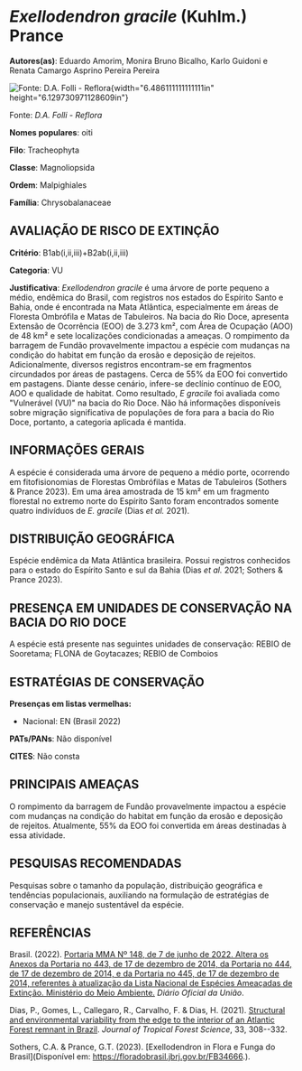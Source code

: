 # *Exellodendron gracile* (Kuhlm.) Prance

**Autores(as)**: Eduardo Amorim, Monira Bruno Bicalho, Karlo Guidoni e Renata Camargo Asprino Pereira Pereira

![Fonte: D.A. Folli - Reflora](media/rId20.png){width="6.486111111111111in" height="6.129730971128609in"}

Fonte: *D.A. Folli - Reflora*

**Nomes populares**: oiti

**Filo**: Tracheophyta

**Classe**: Magnoliopsida

**Ordem**: Malpighiales

**Família**: Chrysobalanaceae

## AVALIAÇÃO DE RISCO DE EXTINÇÃO

**Critério**: B1ab(i,ii,iii)+B2ab(i,ii,iii)

**Categoria**: VU

**Justificativa**: *Exellodendron gracile* é uma árvore de porte pequeno a médio, endêmica do Brasil, com registros nos estados do Espírito Santo e Bahia, onde é encontrada na Mata Atlântica, especialmente em áreas de Floresta Ombrófila e Matas de Tabuleiros. Na bacia do Rio Doce, apresenta Extensão de Ocorrência (EOO) de 3.273 km², com Área de Ocupação (AOO) de 48 km² e sete localizações condicionadas a ameaças. O rompimento da barragem de Fundão provavelmente impactou a espécie com mudanças na condição do habitat em função da erosão e deposição de rejeitos. Adicionalmente, diversos registros encontram-se em fragmentos circundados por áreas de pastagens. Cerca de 55% da EOO foi convertido em pastagens. Diante desse cenário, infere-se declínio contínuo de EOO, AOO e qualidade de habitat. Como resultado, *E gracile* foi avaliada como "Vulnerável (VU)" na bacia do Rio Doce. Não há informações disponíveis sobre migração significativa de
populações de fora para a bacia do Rio Doce, portanto, a categoria aplicada é mantida.

## INFORMAÇÕES GERAIS

A espécie é considerada uma árvore de pequeno a médio porte, ocorrendo em fitofisionomias de Florestas Ombrófilas e Matas de Tabuleiros (Sothers & Prance 2023). Em uma área amostrada de 15 km² em um fragmento florestal no extremo norte do Espírito Santo foram encontrados somente quatro indivíduos de *E. gracile* (Dias *et al.* 2021).

## DISTRIBUIÇÃO GEOGRÁFICA

Espécie endêmica da Mata Atlântica brasileira. Possui registros conhecidos para o estado do Espírito Santo e sul da Bahia (Dias *et al.* 2021; Sothers & Prance 2023).

## PRESENÇA EM UNIDADES DE CONSERVAÇÃO NA BACIA DO RIO DOCE

A espécie está presente nas seguintes unidades de conservação: REBIO de Sooretama; FLONA de Goytacazes; REBIO de Comboios

## ESTRATÉGIAS DE CONSERVAÇÃO

**Presenças em listas vermelhas:**

-   Nacional: EN (Brasil 2022)

**PATs/PANs**: Não disponível

**CITES**: Não consta

## PRINCIPAIS AMEAÇAS

O rompimento da barragem de Fundão provavelmente impactou a espécie com mudanças na condição do habitat em função da erosão e deposição de rejeitos. Atualmente, 55% da EOO foi convertida em áreas destinadas à essa atividade.

## PESQUISAS RECOMENDADAS

Pesquisas sobre o tamanho da população, distribuição geográfica e tendências populacionais, auxiliando na formulação de estratégias de conservação e manejo sustentável da espécie.

## REFERÊNCIAS

Brasil. (2022). [Portaria MMA Nº 148, de 7 de junho de 2022. Altera os Anexos da Portaria no 443, de 17 de dezembro de 2014, da Portaria no 444, de 17 de dezembro de 2014, e da Portaria no 445, de 17 de dezembro de 2014, referentes à atualização da Lista Nacional de Espécies Ameaçadas de Extinção. Ministério do Meio Ambiente.](https://in.gov.br/en/web/dou/-/portaria-mma-n-148-de-7-de-junho-de-2022-406272733) *Diário Oficial da União*.

Dias, P., Gomes, L., Callegaro, R., Carvalho, F. & Dias, H. (2021).  [Structural and environmental variability from the edge to the interior of an Atlantic Forest remnant in Brazil](https://doi.org/10.26525/jtfs2021.33.3.308). *Journal of Tropical Forest Science*, 33, 308--332.

Sothers, C.A. & Prance, G.T. (2023). [Exellodendron in Flora e Funga do Brasil](Disponível em: <https://floradobrasil.jbrj.gov.br/FB34666>.).
